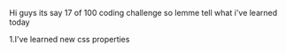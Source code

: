 Hi guys its say 17 of 100 coding challenge so lemme tell what i've learned today

1.I've learned new css properties

